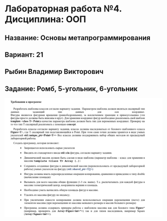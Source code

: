 # Лабораторная работа №4. Дисциплина: ООП 

## Название: Основы метапрограммирования

## Вариант: 21

## Рыбин Владимир Викторович

## Задание: Ромб, 5-угольник, 6-угольник


![img.png](img.png)